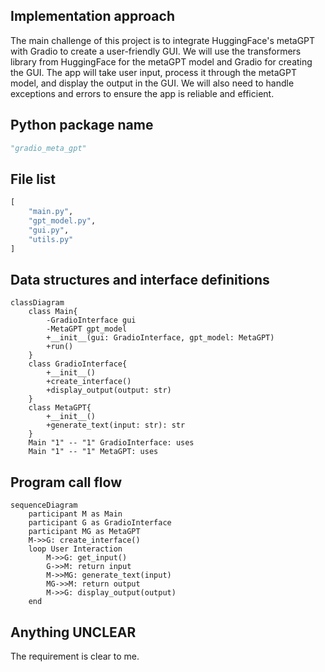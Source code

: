 ## Implementation approach
The main challenge of this project is to integrate HuggingFace's metaGPT with Gradio to create a user-friendly GUI. We will use the transformers library from HuggingFace for the metaGPT model and Gradio for creating the GUI. The app will take user input, process it through the metaGPT model, and display the output in the GUI. We will also need to handle exceptions and errors to ensure the app is reliable and efficient.

## Python package name
```python
"gradio_meta_gpt"
```

## File list
```python
[
    "main.py",
    "gpt_model.py",
    "gui.py",
    "utils.py"
]
```

## Data structures and interface definitions
```mermaid
classDiagram
    class Main{
        -GradioInterface gui
        -MetaGPT gpt_model
        +__init__(gui: GradioInterface, gpt_model: MetaGPT)
        +run()
    }
    class GradioInterface{
        +__init__()
        +create_interface()
        +display_output(output: str)
    }
    class MetaGPT{
        +__init__()
        +generate_text(input: str): str
    }
    Main "1" -- "1" GradioInterface: uses
    Main "1" -- "1" MetaGPT: uses
```

## Program call flow
```mermaid
sequenceDiagram
    participant M as Main
    participant G as GradioInterface
    participant MG as MetaGPT
    M->>G: create_interface()
    loop User Interaction
        M->>G: get_input()
        G->>M: return input
        M->>MG: generate_text(input)
        MG->>M: return output
        M->>G: display_output(output)
    end
```

## Anything UNCLEAR
The requirement is clear to me.
